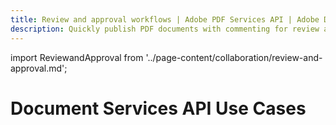 ```yaml
---
title: Review and approval workflows | Adobe PDF Services API | Adobe Document Services
description: Quickly publish PDF documents with commenting for review and approval workflows. Our free PDF Embed API helps you publish PDF documents in HTML with a few lines of code. Learn more today.
---
```


import ReviewandApproval from '../page-content/collaboration/review-and-approval.md';


<Hero slots="heading" variant="fullwidth" theme="dark"  customLayout className="herobgImage" />

# Document Services API Use Cases

<MenuWrapperComponent  slots="content"  repeat="1" theme="lightest"/>

<ReviewandApproval />
